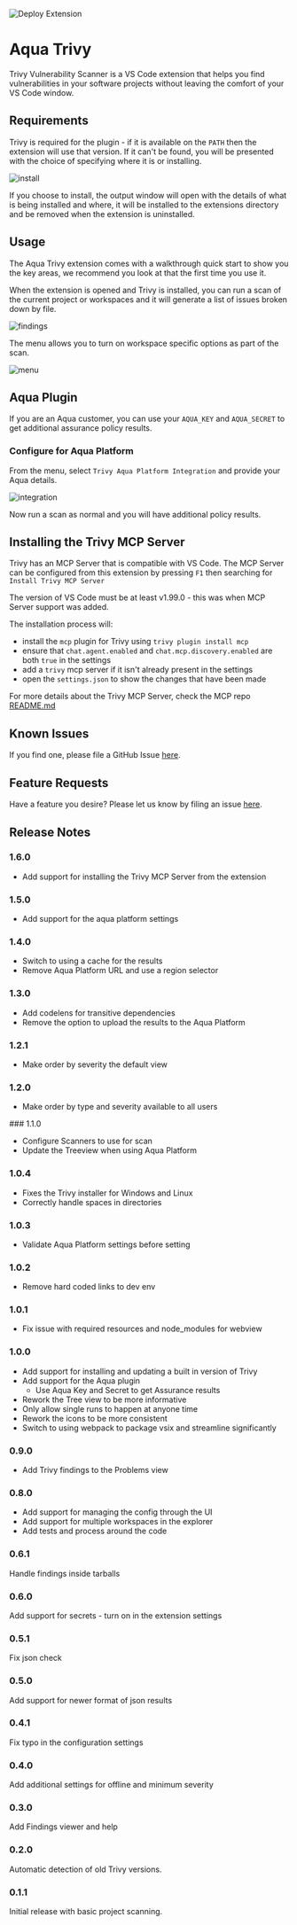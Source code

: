 ![Deploy Extension](https://github.com/aquasecurity/trivy-vscode-extension/workflows/Deploy%20Extension/badge.svg)

# Aqua Trivy

Trivy Vulnerability Scanner is a VS Code extension that helps you find vulnerabilities in your software projects
without leaving the comfort of your VS Code window.

## Requirements

Trivy is required for the plugin - if it is available on the `PATH` then the extension will use that version. If it can't be found, you will be presented with the choice of specifying where it is or installing.

![install](.github/images/install.png)

If you choose to install, the output window will open with the details of what is being installed and where, it will be installed to the extensions directory and be removed when the extension is uninstalled.

## Usage

The Aqua Trivy extension comes with a walkthrough quick start to show you the key areas, we recommend you look at that the first time you use it.

When the extension is opened and Trivy is installed, you can run a scan of the current project or workspaces and it will generate a list of issues broken down by file.

![findings](.github/images/scan_results.png)

The menu allows you to turn on workspace specific options as part of the scan.

![menu](.github/images/menu.png)

## Aqua Plugin

If you are an Aqua customer, you can use your `AQUA_KEY` and `AQUA_SECRET` to get additional assurance policy results.

### Configure for Aqua Platform

From the menu, select `Trivy Aqua Platform Integration` and provide your Aqua details.

![integration](media/platform.png)

Now run a scan as normal and you will have additional policy results.

## Installing the Trivy MCP Server

Trivy has an MCP Server that is compatible with VS Code. The MCP Server can be configured from this extension by pressing `F1` then searching for `Install Trivy MCP Server`

The version of VS Code must be at least v1.99.0 - this was when MCP Server support was added.

The installation process will:

- install the `mcp` plugin for Trivy using `trivy plugin install mcp`
- ensure that `chat.agent.enabled` and `chat.mcp.discovery.enabled` are both `true` in the settings
- add a `trivy` mcp server if it isn't already present in the settings
- open the `settings.json` to show the changes that have been made

For more details about the Trivy MCP Server, check the MCP repo [README.md](https://github.com/aquasecurity/trivy-mcp/blob/main/README.md)

## Known Issues

If you find one, please file a GitHub Issue [here](https://github.com/aquasecurity/trivy-vscode-extension/issues/new).

## Feature Requests

Have a feature you desire? Please let us know by filing an issue [here](https://github.com/aquasecurity/trivy-vscode-extension/issues/new).

## Release Notes

### 1.6.0

- Add support for installing the Trivy MCP Server from the extension

### 1.5.0

- Add support for the aqua platform settings

### 1.4.0

- Switch to using a cache for the results
- Remove Aqua Platform URL and use a region selector

### 1.3.0

- Add codelens for transitive dependencies
- Remove the option to upload the results to the Aqua Platform

### 1.2.1

- Make order by severity the default view

### 1.2.0

- Make order by type and severity available to all users

### 1.1.0

- Configure Scanners to use for scan
- Update the Treeview when using Aqua Platform

### 1.0.4

- Fixes the Trivy installer for Windows and Linux
- Correctly handle spaces in directories

### 1.0.3

- Validate Aqua Platform settings before setting

### 1.0.2

- Remove hard coded links to dev env

### 1.0.1

- Fix issue with required resources and node_modules for webview

### 1.0.0

- Add support for installing and updating a built in version of Trivy
- Add support for the Aqua plugin
  - Use Aqua Key and Secret to get Assurance results
- Rework the Tree view to be more informative
- Only allow single runs to happen at anyone time
- Rework the icons to be more consistent
- Switch to using webpack to package vsix and streamline significantly

### 0.9.0

- Add Trivy findings to the Problems view

### 0.8.0

- Add support for managing the config through the UI
- Add support for multiple workspaces in the explorer
- Add tests and process around the code

### 0.6.1

Handle findings inside tarballs

### 0.6.0

Add support for secrets - turn on in the extension settings

### 0.5.1

Fix json check

### 0.5.0

Add support for newer format of json results

### 0.4.1

Fix typo in the configuration settings

### 0.4.0

Add additional settings for offline and minimum severity

### 0.3.0

Add Findings viewer and help

### 0.2.0

Automatic detection of old Trivy versions.

### 0.1.1

Initial release with basic project scanning.
